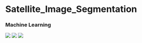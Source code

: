 # Satellite_Image_Segmentation


### Machine Learning
<img src="https://img.shields.io/badge/opencv-5C3EE8?style=for-the-badge&logo=opencv&logoColor=white"> <img src="https://img.shields.io/badge/tensorflow-FF6F00?style=for-the-badge&logo=opencv&logoColor=white"> <img src="https://img.shields.io/badge/python-3776AB?style=for-the-badge&logo=opencv&logoColor=white">

